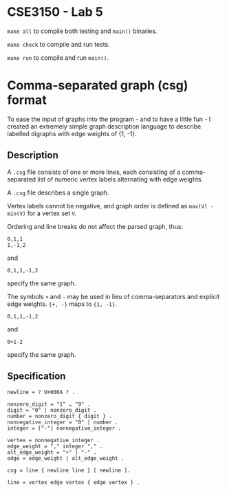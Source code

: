 # CSE3150 - Lab 5

`make all` to compile both testing and `main()` binaries.

`make check` to compile and run tests.

`make run` to compile and run `main()`.

# Comma-separated graph (csg) format

To ease the input of graphs into the program - and to have a little fun - I created an extremely simple graph description language to describe labelled digraphs with edge weights of {1, -1}.

## Description

A `.csg` file consists of one or more lines, each consisting of a comma-separated list of numeric vertex labels alternating with edge weights.

A `.csg` file describes a single graph.

Vertex labels cannot be negative, and graph order is defined as `max(V) - min(V)` for a vertex set `V`.

Ordering and line breaks do not affect the parsed graph, thus:

```
0,1,1
1,-1,2
```
and
```
0,1,1,-1,2
```

specify the same graph.

The symbols `+` and `-` may be used in lieu of comma-separators and explicit
edge weights. `{+, -}` maps to `{1, -1}`.

```
0,1,1,-1,2
```
and
```
0+1-2
```

specify the same graph.

## Specification

```ebnf
newline = ? U+000A ? .

nonzero_digit = "1" … "9" .
digit = "0" | nonzero_digit .
number = nonzero_digit { digit } .
nonnegative_integer = "0" | number .
integer = ["-"] nonnegative_integer .

vertex = nonnegative_integer .
edge_weight = "," integer "," .
alt_edge_weight = "+" | "-" .
edge = edge_weight | alt_edge_weight .

csg = line { newline line } [ newline ].

line = vertex edge vertex { edge vertex } .

```